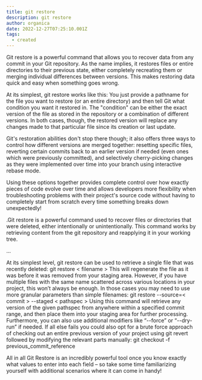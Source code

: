 ```yaml
---
title: git restore
description: git restore
author: organica
date: 2022-12-27T07:25:10.001Z
tags:
  - created
---
```

Git restore is a powerful command that allows you to recover data from any commit in your Git repository. As the name implies, it restores files or entire directories to their previous state, either completely recreating them or merging individual differences between versions. This makes restoring data quick and easy when something goes wrong. 

At its simplest, git restore works like this: You just provide a pathname for the file you want to restore (or an entire directory) and then tell Git what condition you want it restored in. The "condition" can be either the exact version of the file as stored in the repository or a combination of different versions. In both cases, though, the restored version will replace any changes made to that particular file since its creation or last update. 

Git's restoration abilities don't stop there though; it also offers three ways to control how different versions are merged together: resetting specific files, reverting certain commits back to an earlier version if needed (even ones which were previously committed), and selectively cherry-picking changes as they were implemented over time into your branch using interactive rebase mode. 

Using these options together provides complete control over how exactly pieces of code evolve over time and allows developers more flexibility when troubleshooting problems with their project's source code without having to completely start from scratch every time something breaks down unexpectedly!

.Git restore is a powerful command used to recover files or directories that were deleted, either intentionally or unintentionally. This command works by retrieving content from the git repository and reapplying it in your working tree. 

...

At its simplest level, git restore can be used to retrieve a single file that was recently deleted: git restore < filename > This will regenerate the file as it was before it was removed from your staging area. However, if you have multiple files with the same name scattered across various locations in your project, this won’t always be enough. In those cases you may need to use more granular parameters than simple filenames: git restore --source=< commit > --staged < pathspec > Using this command will retrieve any version of the given pathspec from anywhere within a specified commit range, and then place them into your staging area for further processing. Furthermore, you can also use additional modifiers like “--force” or “--dry-run” if needed. If all else fails you could also opt for a brute force approach of checking out an entire previous version of your project using git revert followed by modifying the relevant parts manually: git checkout -f previous_commit_reference 

All in all Git Restore is an incredibly powerful tool once you know exactly what values to enter into each field – so take some time familiarizing yourself with additional scenarios where it can come in handy!
